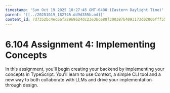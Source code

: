 ```yaml
---
timestamp: 'Sun Oct 19 2025 18:27:45 GMT-0400 (Eastern Daylight Time)'
parent: '[[../20251019_182745.dd9d355b.md]]'
content_id: 7d7352bc4ec6afa2969624dc23e3bce88f300387b4093173d02006fff5508820
---
```


# 6.104 Assignment 4: Implementing Concepts

In this assignment, you'll begin creating your backend by implementing your concepts in TypeScript. You'll learn to use Context, a simple CLI tool and a new way to both collaborate with LLMs and drive your implementation through design.
